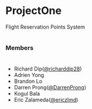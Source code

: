 # ProjectOne

Flight Reservation Points System

#

### Members
#
 - Richard Dip([@richarddip28](https://github.com/richarddip28))
 - Adrien Yong
 - Brandon Lo
 - Darren Prong([@DarrenProng](https://github.com/DarrenProng))
 - Kogul Bala
 - Eric Zalameda([@ericzlmd](https://github.com/ericzlmd))

